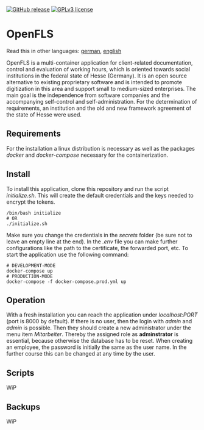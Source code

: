 [![GitHub release](https://img.shields.io/badge/version-1.3.0-blue)](https://GitHub.com/Pendragonax/OpenFLS/releases/)
[![GPLv3 license](https://img.shields.io/badge/License-GPLv3-blue.svg)](http://perso.crans.org/besson/LICENSE.html)

# OpenFLS
Read this in other languages: [german](https://github.com/Pendragonax/OpenFLS/blob/master/README.de.md), [english](https://github.com/Pendragonax/OpenFLS/blob/master/README.md)

OpenFLS is a multi-container application for client-related documentation, control and evaluation of working hours, which is oriented towards social institutions in the federal state of Hesse (Germany).
It is an open source alternative to existing proprietary software and is intended to promote digitization in this area and support small to medium-sized enterprises.
The main goal is the independence from software companies and the accompanying self-control and self-administration.
For the determination of requirements, an institution and the old and new framework agreement of the state of Hesse were used.

## Requirements
For the installation a linux distribution is necessary as well as the packages *docker* and *docker-compose* necessary for the containerization.

## Install
To install this application, clone this repository and run the script *initialize.sh*.
This will create the default credentials and the keys needed to encrypt the tokens.

``` console
/bin/bash initialize
# OR
./initialize.sh
```

Make sure you change the credentials in the *secrets* folder (be sure not to leave an empty line at the end).
In the *.env* file you can make further configurations like the path to the certificate, the forwarded port, etc.
To start the application use the following command:

``` console
# DEVELOPMENT-MODE
docker-compose up
# PRODUCTION-MODE
docker-compose -f docker-compose.prod.yml up
```

## Operation
With a fresh installation you can reach the application under *localhost:PORT* (port is 8000 by default).
If there is no user, then the login with *admin* and *admin* is possible.
Then they should create a new administrator under the menu item *Mitarbeiter*.
Thereby the assigned role as **adminstrator** is essential, because otherwise the database has to be reset.
When creating an employee, the password is initially the same as the user name.
In the further course this can be changed at any time by the user.

## Scripts
WiP

## Backups
WiP